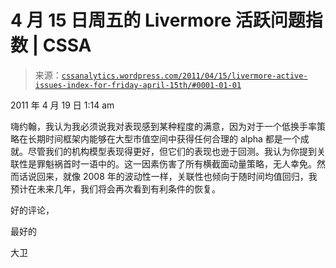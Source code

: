 <!--yml

category: 未分类

日期：2024-05-12 18:10:52

-->

# 4 月 15 日周五的 Livermore 活跃问题指数 | CSSA

> 来源：[`cssanalytics.wordpress.com/2011/04/15/livermore-active-issues-index-for-friday-april-15th/#0001-01-01`](https://cssanalytics.wordpress.com/2011/04/15/livermore-active-issues-index-for-friday-april-15th/#0001-01-01)

2011 年 4 月 19 日 1:14 am

嗨约翰，我认为我必须说我对表现感到某种程度的满意，因为对于一个低换手率策略在长期时间框架内能够在大型市值空间中获得任何合理的 alpha 都是一个成就。尽管我们的机构模型表现得更好，但它们的表现也逊于回测。我认为你提到关联性是罪魁祸首时一语中的。这一因素伤害了所有横截面动量策略，无人幸免。然而话说回来，就像 2008 年的波动性一样，关联性也倾向于随时间均值回归，我预计在未来几年，我们将会再次看到有利条件的恢复。

好的评论，

最好的

大卫
